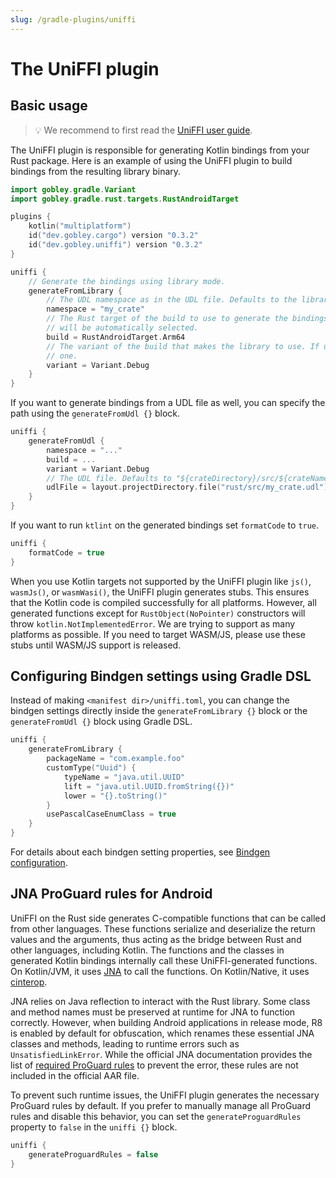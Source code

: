 ```yaml
---
slug: /gradle-plugins/uniffi
---
```


# The UniFFI plugin

## Basic usage

> :bulb: We recommend to first read the [UniFFI user guide](https://mozilla.github.io/uniffi-rs/).

The UniFFI plugin is responsible for generating Kotlin bindings from your Rust package. Here is an
example of using the UniFFI plugin to build bindings from the resulting library binary.

```kotlin
import gobley.gradle.Variant
import gobley.gradle.rust.targets.RustAndroidTarget

plugins {
    kotlin("multiplatform")
    id("dev.gobley.cargo") version "0.3.2"
    id("dev.gobley.uniffi") version "0.3.2"
}

uniffi {
    // Generate the bindings using library mode.
    generateFromLibrary {
        // The UDL namespace as in the UDL file. Defaults to the library crate name.
        namespace = "my_crate"
        // The Rust target of the build to use to generate the bindings. If unspecified, one of the available builds
        // will be automatically selected.
        build = RustAndroidTarget.Arm64
        // The variant of the build that makes the library to use. If unspecified, the UniFFI plugin automatically picks
        // one.
        variant = Variant.Debug
    }
}
```

If you want to generate bindings from a UDL file as well, you can specify the path using the
`generateFromUdl {}` block.

```kotlin
uniffi {
    generateFromUdl {
        namespace = "..."
        build = ...
        variant = Variant.Debug
        // The UDL file. Defaults to "${crateDirectory}/src/${crateName}.udl".
        udlFile = layout.projectDirectory.file("rust/src/my_crate.udl")
    }
}
```

If you want to run `ktlint` on the generated bindings set `formatCode` to `true`.

```kotlin
uniffi {
    formatCode = true
}
```

When you use Kotlin targets not supported by the UniFFI plugin like `js()`, `wasmJs()`, or
`wasmWasi()`, the UniFFI plugin generates stubs. This ensures that the Kotlin code is compiled
successfully for all platforms. However, all generated functions except for `RustObject(NoPointer)`
constructors will throw `kotlin.NotImplementedError`. We are trying to support as many platforms as
possible. If you need to target WASM/JS, please use these stubs until WASM/JS support is released.

## Configuring Bindgen settings using Gradle DSL

Instead of making `<manifest dir>/uniffi.toml`, you can change the bindgen settings directly inside
the `generateFromLibrary {}` block or the `generateFromUdl {}` block using Gradle DSL.

```kotlin
uniffi {
    generateFromLibrary {
        packageName = "com.example.foo"
        customType("Uuid") {
            typeName = "java.util.UUID"
            lift = "java.util.UUID.fromString({})"
            lower = "{}.toString()"
        }
        usePascalCaseEnumClass = true
    }
}
```

For details about each bindgen setting properties,
see [Bindgen configuration](../3-bindgen.md#bindgen-configuration).

## JNA ProGuard rules for Android

UniFFI on the Rust side generates C-compatible functions that can be called from other
languages. These functions serialize and deserialize the return values and the arguments, thus
acting as the bridge between Rust and other languages, including Kotlin. The functions and the
classes in generated Kotlin bindings internally call these UniFFI-generated functions. On
Kotlin/JVM, it uses [JNA](https://github.com/java-native-access/jna) to call the functions. On
Kotlin/Native, it uses [cinterop](https://kotlinlang.org/docs/native-c-interop.html#bindings).

JNA relies on Java reflection to interact with the Rust library. Some class and method names must be
preserved at runtime for JNA to function correctly. However, when building Android applications in
release mode, R8 is enabled by default for obfuscation, which renames these essential JNA classes
and methods, leading to runtime errors such as `UnsatisfiedLinkError`. While the official JNA
documentation provides the list of
[required ProGuard rules](https://github.com/java-native-access/jna/blob/master/www/FrequentlyAskedQuestions.md#jna-on-android)
to prevent the error, these rules are not included in the official AAR file.

To prevent such runtime issues, the UniFFI plugin generates the necessary ProGuard rules by default.
If you prefer to manually manage all ProGuard rules and disable this behavior, you can set the
`generateProguardRules` property to `false` in the `uniffi {}` block.

```kotlin
uniffi {
    generateProguardRules = false
}
``` 